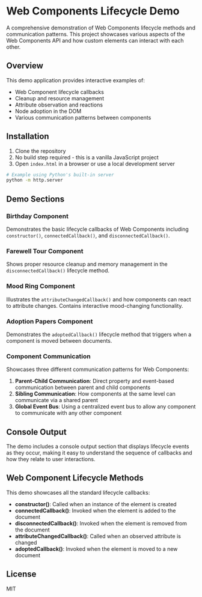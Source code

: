 # Web Components Lifecycle Demo

A comprehensive demonstration of Web Components lifecycle methods and communication patterns. This project showcases various aspects of the Web Components API and how custom elements can interact with each other.

## Overview

This demo application provides interactive examples of:

- Web Component lifecycle callbacks
- Cleanup and resource management
- Attribute observation and reactions
- Node adoption in the DOM
- Various communication patterns between components

## Installation

1. Clone the repository
2. No build step required - this is a vanilla JavaScript project
3. Open `index.html` in a browser or use a local development server

```bash
# Example using Python's built-in server
python -m http.server
```

## Demo Sections

### Birthday Component

Demonstrates the basic lifecycle callbacks of Web Components including `constructor()`, `connectedCallback()`, and `disconnectedCallback()`.

### Farewell Tour Component

Shows proper resource cleanup and memory management in the `disconnectedCallback()` lifecycle method.

### Mood Ring Component

Illustrates the `attributeChangedCallback()` and how components can react to attribute changes. Contains interactive mood-changing functionality.

### Adoption Papers Component

Demonstrates the `adoptedCallback()` lifecycle method that triggers when a component is moved between documents.

### Component Communication

Showcases three different communication patterns for Web Components:

1. **Parent-Child Communication**: Direct property and event-based communication between parent and child components
2. **Sibling Communication**: How components at the same level can communicate via a shared parent
3. **Global Event Bus**: Using a centralized event bus to allow any component to communicate with any other component

## Console Output

The demo includes a console output section that displays lifecycle events as they occur, making it easy to understand the sequence of callbacks and how they relate to user interactions.

## Web Component Lifecycle Methods

This demo showcases all the standard lifecycle callbacks:

- **constructor()**: Called when an instance of the element is created
- **connectedCallback()**: Invoked when the element is added to the document
- **disconnectedCallback()**: Invoked when the element is removed from the document
- **attributeChangedCallback()**: Called when an observed attribute is changed
- **adoptedCallback()**: Invoked when the element is moved to a new document

## License

MIT
